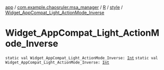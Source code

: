 [app](../../../index.md) / [com.example.chaosruler.msa_manager](../../index.md) / [R](../index.md) / [style](index.md) / [Widget_AppCompat_Light_ActionMode_Inverse](.)

# Widget_AppCompat_Light_ActionMode_Inverse

`static val Widget_AppCompat_Light_ActionMode_Inverse: `[`Int`](https://kotlinlang.org/api/latest/jvm/stdlib/kotlin/-int/index.html)
`static val Widget_AppCompat_Light_ActionMode_Inverse: `[`Int`](https://kotlinlang.org/api/latest/jvm/stdlib/kotlin/-int/index.html)